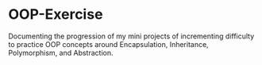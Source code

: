 # OOP-Exercise
Documenting the progression of my mini projects of incrementing difficulty to practice OOP concepts around Encapsulation, Inheritance, Polymorphism, and Abstraction.
